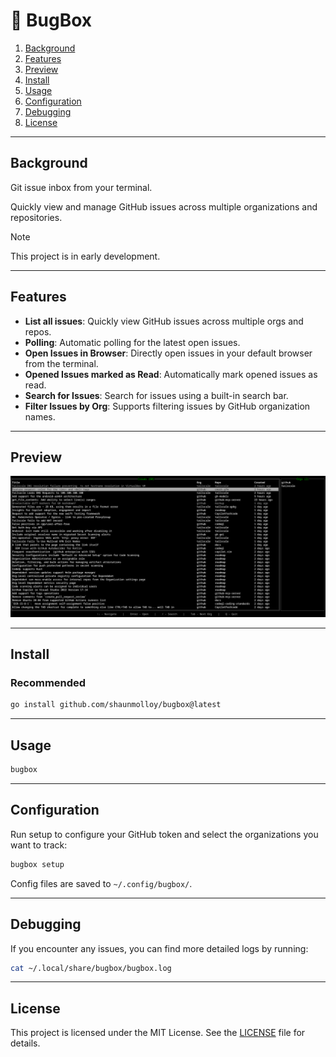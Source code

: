 # 🐛 BugBox

1. [Background](#background)
1. [Features](#features)
1. [Preview](#preview)
1. [Install](#install)
1. [Usage](#usage)
1. [Configuration](#configuration)
1. [Debugging](#debugging)
1. [License](#license)

---

## Background

Git issue inbox from your terminal.

Quickly view and manage GitHub issues across multiple organizations and repositories.

> [!NOTE]  
> This project is in early development.

---

## Features

- **List all issues**: Quickly view GitHub issues across multiple orgs and repos.
- **Polling**: Automatic polling for the latest open issues.
- **Open Issues in Browser**: Directly open issues in your default browser from the terminal.
- **Opened Issues marked as Read**: Automatically mark opened issues as read.
- **Search for Issues**: Search for issues using a built-in search bar.
- **Filter Issues by Org**: Supports filtering issues by GitHub organization names.

---

## Preview

![Screenshot](./screenshot.png)

---

## Install

### Recommended

```bash
go install github.com/shaunmolloy/bugbox@latest
```

---

## Usage

```bash
bugbox
```

---

## Configuration

Run setup to configure your GitHub token and select the organizations you want to track:

```bash
bugbox setup
```

Config files are saved to `~/.config/bugbox/`.

---

## Debugging

If you encounter any issues, you can find more detailed logs by running:

```bash
cat ~/.local/share/bugbox/bugbox.log
```

---

## License

This project is licensed under the MIT License. See the [LICENSE](LICENSE) file for details.

